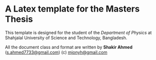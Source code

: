 # A **Latex** template for the Masters Thesis 

This template is designed for the student of the *Department of Physics* at Shahjalal University of Science and Technology, Bangladesh.

All the document class and format are written by **Shakir Ahmed**
(s.ahmed7733@gmail.com)
(c) mjonyh@gmail.com
